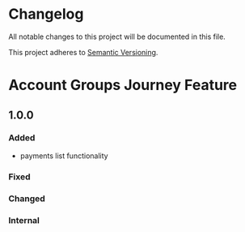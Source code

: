 # Changelog

All notable changes to this project will be documented in this file.

This project adheres to [Semantic Versioning](http://semver.org/spec/v2.0.0.html).

# Account Groups Journey Feature

## 1.0.0
### Added
- payments list functionality
### Fixed
### Changed
### Internal
